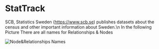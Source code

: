 # StatTrack
SCB, Statistics Sweden (https://www.scb.se) publishes datasets about the census and other important information about Sweden.\n
In the following Picture There are all names for Relationships & Nodes

![Node&Relationships Names](https://github.com/alexhasan99/StatTrack/assets/121833434/fc87d64b-9615-4e5d-bb8a-b25c4328b7d2)
